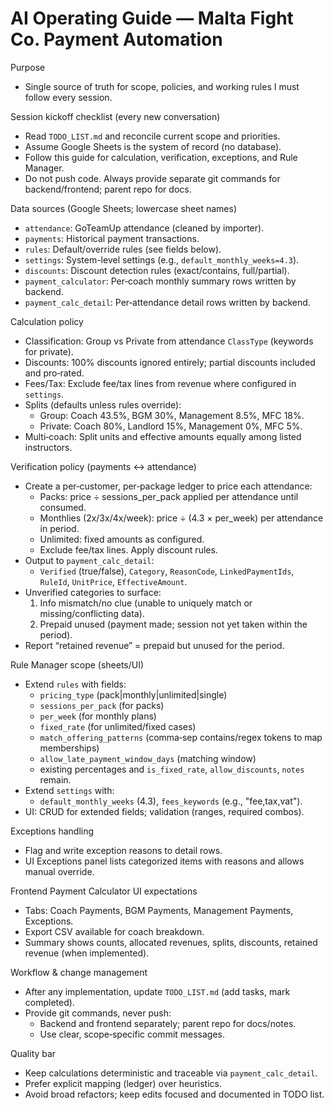 # AI Operating Guide — Malta Fight Co. Payment Automation

Purpose
- Single source of truth for scope, policies, and working rules I must follow every session.

Session kickoff checklist (every new conversation)
- Read `TODO_LIST.md` and reconcile current scope and priorities.
- Assume Google Sheets is the system of record (no database).
- Follow this guide for calculation, verification, exceptions, and Rule Manager.
- Do not push code. Always provide separate git commands for backend/frontend; parent repo for docs.

Data sources (Google Sheets; lowercase sheet names)
- `attendance`: GoTeamUp attendance (cleaned by importer).
- `payments`: Historical payment transactions.
- `rules`: Default/override rules (see fields below).
- `settings`: System-level settings (e.g., `default_monthly_weeks=4.3`).
- `discounts`: Discount detection rules (exact/contains, full/partial).
- `payment_calculator`: Per‑coach monthly summary rows written by backend.
- `payment_calc_detail`: Per‑attendance detail rows written by backend.

Calculation policy
- Classification: Group vs Private from attendance `ClassType` (keywords for private).
- Discounts: 100% discounts ignored entirely; partial discounts included and pro‑rated.
- Fees/Tax: Exclude fee/tax lines from revenue where configured in `settings`.
- Splits (defaults unless rules override):
  - Group: Coach 43.5%, BGM 30%, Management 8.5%, MFC 18%.
  - Private: Coach 80%, Landlord 15%, Management 0%, MFC 5%.
- Multi‑coach: Split units and effective amounts equally among listed instructors.

Verification policy (payments ↔ attendance)
- Create a per‑customer, per‑package ledger to price each attendance:
  - Packs: price ÷ sessions_per_pack applied per attendance until consumed.
  - Monthlies (2x/3x/4x/week): price ÷ (4.3 × per_week) per attendance in period.
  - Unlimited: fixed amounts as configured.
  - Exclude fee/tax lines. Apply discount rules.
- Output to `payment_calc_detail`:
  - `Verified` (true/false), `Category`, `ReasonCode`, `LinkedPaymentIds`, `RuleId`, `UnitPrice`, `EffectiveAmount`.
- Unverified categories to surface:
  1) Info mismatch/no clue (unable to uniquely match or missing/conflicting data).
  2) Prepaid unused (payment made; session not yet taken within the period).
- Report “retained revenue” = prepaid but unused for the period.

Rule Manager scope (sheets/UI)
- Extend `rules` with fields:
  - `pricing_type` (pack|monthly|unlimited|single)
  - `sessions_per_pack` (for packs)
  - `per_week` (for monthly plans)
  - `fixed_rate` (for unlimited/fixed cases)
  - `match_offering_patterns` (comma‑sep contains/regex tokens to map memberships)
  - `allow_late_payment_window_days` (matching window)
  - existing percentages and `is_fixed_rate`, `allow_discounts`, `notes` remain.
- Extend `settings` with:
  - `default_monthly_weeks` (4.3), `fees_keywords` (e.g., "fee,tax,vat").
- UI: CRUD for extended fields; validation (ranges, required combos).

Exceptions handling
- Flag and write exception reasons to detail rows.
- UI Exceptions panel lists categorized items with reasons and allows manual override.

Frontend Payment Calculator UI expectations
- Tabs: Coach Payments, BGM Payments, Management Payments, Exceptions.
- Export CSV available for coach breakdown.
- Summary shows counts, allocated revenues, splits, discounts, retained revenue (when implemented).

Workflow & change management
- After any implementation, update `TODO_LIST.md` (add tasks, mark completed).
- Provide git commands, never push:
  - Backend and frontend separately; parent repo for docs/notes.
  - Use clear, scope‑specific commit messages.

Quality bar
- Keep calculations deterministic and traceable via `payment_calc_detail`.
- Prefer explicit mapping (ledger) over heuristics.
- Avoid broad refactors; keep edits focused and documented in TODO list.


